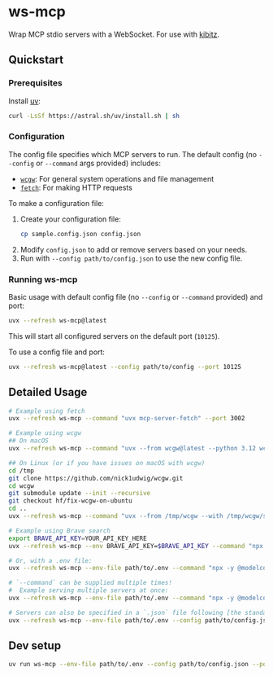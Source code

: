 # ws-mcp

Wrap MCP stdio servers with a WebSocket.
For use with [kibitz](https://github.com/nick1udwig/kibitz).

## Quickstart

### Prerequisites

Install [uv](https://github.com/astral-sh/uv):
```bash
curl -LsSf https://astral.sh/uv/install.sh | sh
```

### Configuration

The config file specifies which MCP servers to run.
The default config (no `--config` or `--command` args provided) includes:
- [`wcgw`](https://github.com/rusiaaman/wcgw): For general system operations and file management
- [`fetch`](https://github.com/modelcontextprotocol/servers/tree/main/src/fetch): For making HTTP requests

To make a configuration file:

1. Create your configuration file:
   ```bash
   cp sample.config.json config.json
   ```
2. Modify `config.json` to add or remove servers based on your needs.
3. Run with `--config path/to/config.json` to use the new config file.

### Running ws-mcp

Basic usage with default config file (no `--config` or `--command` provided) and port:
```bash
uvx --refresh ws-mcp@latest
```

This will start all configured servers on the default port (`10125`).

To use a config file and port:
```bash
uvx --refresh ws-mcp@latest --config path/to/config --port 10125
```

## Detailed Usage

```bash
# Example using fetch
uvx --refresh ws-mcp --command "uvx mcp-server-fetch" --port 3002

# Example using wcgw
## On macOS
uvx --refresh ws-mcp --command "uvx --from wcgw@latest --python 3.12 wcgw_mcp" --port 3001

## On Linux (or if you have issues on macOS with wcgw)
cd /tmp
git clone https://github.com/nick1udwig/wcgw.git
cd wcgw
git submodule update --init --recursive
git checkout hf/fix-wcgw-on-ubuntu
cd ..
uvx --refresh ws-mcp --command "uvx --from /tmp/wcgw --with /tmp/wcgw/src/mcp_wcgw --python 3.12 wcgw_mcp" --port 3001

# Example using Brave search
export BRAVE_API_KEY=YOUR_API_KEY_HERE
uvx --refresh ws-mcp --env BRAVE_API_KEY=$BRAVE_API_KEY --command "npx -y @modelcontextprotocol/server-brave-search" --port 3003

# Or, with a .env file:
uvx --refresh ws-mcp --env-file path/to/.env --command "npx -y @modelcontextprotocol/server-brave-search" --port 3003

# `--command` can be supplied multiple times!
#  Example serving multiple servers at once:
uvx --refresh ws-mcp --env-file path/to/.env --command "npx -y @modelcontextprotocol/server-brave-search" --command "uvx mcp-server-fetch" --port 3004

# Servers can also be specified in a `.json` file following [the standard MCP format](https://modelcontextprotocol.io/quickstart/user#2-add-the-filesystem-mcp-server)
uvx --refresh ws-mcp --env-file path/to/.env --config path/to/config.json --port 3005
```

## Dev setup

```bash
uv run ws-mcp --env-file path/to/.env --config path/to/config.json --port 3005
```
